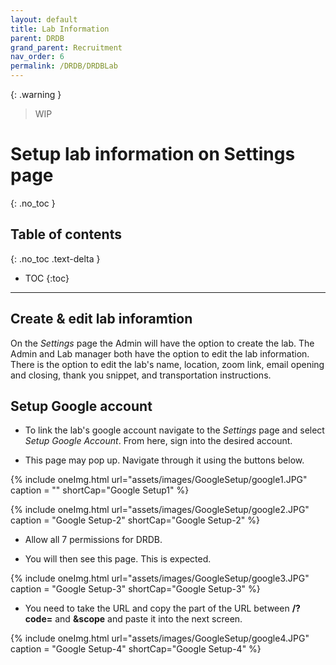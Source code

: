 ```yaml
---
layout: default
title: Lab Information
parent: DRDB
grand_parent: Recruitment
nav_order: 6
permalink: /DRDB/DRDBLab
---
```

{: .warning }
> WIP




# Setup lab information on Settings page
{: .no_toc }

## Table of contents
{: .no_toc .text-delta }

* TOC
{:toc}

---
## Create & edit lab inforamtion

On the *Settings* page the Admin  will have the option to create the lab. The Admin and Lab manager both have the option to edit the lab information. There is the option to edit the lab's name, location, zoom link, email opening and closing, thank you snippet, and transportation instructions. 

## Setup Google account

- To link the lab's google account navigate to the *Settings* page and select *Setup Google Account*. From here, sign into the desired account. 

- This page may pop up. Navigate through it using the buttons below. 

{% include oneImg.html url="assets/images/GoogleSetup/google1.JPG" caption = "" shortCap="Google Setup1" %}

{% include oneImg.html url="assets/images/GoogleSetup/google2.JPG" caption = "Google Setup-2" shortCap="Google Setup-2" %}

- Allow all 7 permissions for DRDB. 

- You will then see this page. This is expected. 

{% include oneImg.html url="assets/images/GoogleSetup/google3.JPG" caption = "Google Setup-3" shortCap="Google Setup-3" %}

- You need to take the URL and copy the part of the URL between **/?code=** and **&scope** and paste it into the next screen. 

{% include oneImg.html url="assets/images/GoogleSetup/google4.JPG" caption = "Google Setup-4" shortCap="Google Setup-4" %}



 